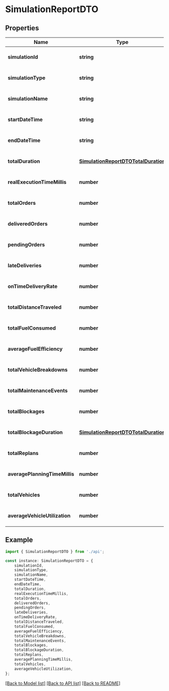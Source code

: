 # SimulationReportDTO


## Properties

Name | Type | Description | Notes
------------ | ------------- | ------------- | -------------
**simulationId** | **string** |  | [optional] [default to undefined]
**simulationType** | **string** |  | [optional] [default to undefined]
**simulationName** | **string** |  | [optional] [default to undefined]
**startDateTime** | **string** |  | [optional] [default to undefined]
**endDateTime** | **string** |  | [optional] [default to undefined]
**totalDuration** | [**SimulationReportDTOTotalDuration**](SimulationReportDTOTotalDuration.md) |  | [optional] [default to undefined]
**realExecutionTimeMillis** | **number** |  | [optional] [default to undefined]
**totalOrders** | **number** |  | [optional] [default to undefined]
**deliveredOrders** | **number** |  | [optional] [default to undefined]
**pendingOrders** | **number** |  | [optional] [default to undefined]
**lateDeliveries** | **number** |  | [optional] [default to undefined]
**onTimeDeliveryRate** | **number** |  | [optional] [default to undefined]
**totalDistanceTraveled** | **number** |  | [optional] [default to undefined]
**totalFuelConsumed** | **number** |  | [optional] [default to undefined]
**averageFuelEfficiency** | **number** |  | [optional] [default to undefined]
**totalVehicleBreakdowns** | **number** |  | [optional] [default to undefined]
**totalMaintenanceEvents** | **number** |  | [optional] [default to undefined]
**totalBlockages** | **number** |  | [optional] [default to undefined]
**totalBlockageDuration** | [**SimulationReportDTOTotalDuration**](SimulationReportDTOTotalDuration.md) |  | [optional] [default to undefined]
**totalReplans** | **number** |  | [optional] [default to undefined]
**averagePlanningTimeMillis** | **number** |  | [optional] [default to undefined]
**totalVehicles** | **number** |  | [optional] [default to undefined]
**averageVehicleUtilization** | **number** |  | [optional] [default to undefined]

## Example

```typescript
import { SimulationReportDTO } from './api';

const instance: SimulationReportDTO = {
    simulationId,
    simulationType,
    simulationName,
    startDateTime,
    endDateTime,
    totalDuration,
    realExecutionTimeMillis,
    totalOrders,
    deliveredOrders,
    pendingOrders,
    lateDeliveries,
    onTimeDeliveryRate,
    totalDistanceTraveled,
    totalFuelConsumed,
    averageFuelEfficiency,
    totalVehicleBreakdowns,
    totalMaintenanceEvents,
    totalBlockages,
    totalBlockageDuration,
    totalReplans,
    averagePlanningTimeMillis,
    totalVehicles,
    averageVehicleUtilization,
};
```

[[Back to Model list]](../README.md#documentation-for-models) [[Back to API list]](../README.md#documentation-for-api-endpoints) [[Back to README]](../README.md)
